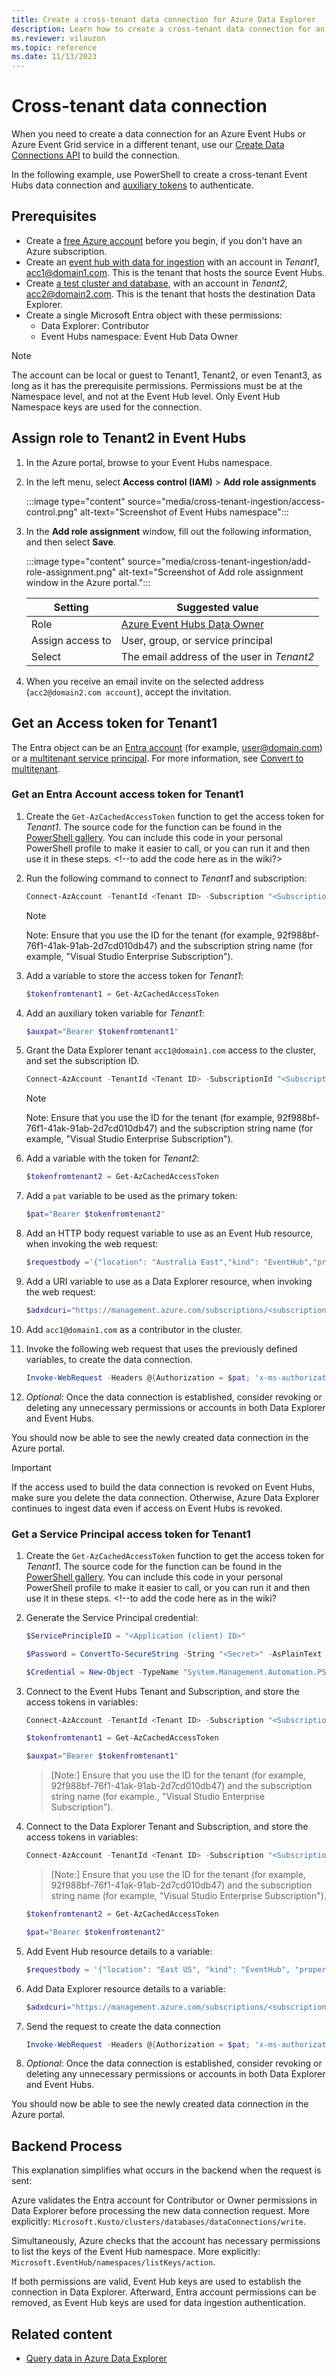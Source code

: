 ```yaml
---
title: Create a cross-tenant data connection for Azure Data Explorer
description: Learn how to create a cross-tenant data connection for an Azure Event Hubs or Azure Event Grid service in a different tenant
ms.reviewer: vilauzon
ms.topic: reference
ms.date: 11/13/2023
---
```

# Cross-tenant data connection

When you need to create a data connection for an Azure Event Hubs or Azure Event Grid service in a different tenant, use our [Create Data Connections API](/rest/api/azurerekusto/dataconnections/createorupdate) to build the connection.

In the following example, use PowerShell to create a cross-tenant Event Hubs data connection and [auxiliary tokens](/azure/azure-resource-manager/management/authenticate-multi-tenant) to authenticate.

## Prerequisites

* Create a [free Azure account](https://azure.microsoft.com/free/) before you begin, if you don't have an Azure subscription.
* Create an [event hub with data for ingestion](ingest-data-event-hub-overview.md) with an account in *Tenant1*, acc1@domain1.com. This is the tenant that hosts the source Event Hubs.
* Create [a test cluster and database](create-cluster-and-database.md), with an account in *Tenant2*, acc2@domain2.com. This is the tenant that hosts the destination Data Explorer.
* Create a single Microsoft Entra object with these permissions:
    * Data Explorer: Contributor
    * Event Hubs namespace: Event Hub Data Owner

> [!NOTE]
> The account can be local or guest to Tenant1, Tenant2, or even Tenant3, as long as it has the prerequisite permissions.
> Permissions must be at the Namespace level, and not at the Event Hub level. Only Event Hub Namespace keys are used for the connection.

## Assign role to Tenant2 in Event Hubs

1. In the Azure portal, browse to your Event Hubs namespace.
1. In the left menu, select **Access control (IAM)** > **Add role assignments**

    :::image type="content" source="media/cross-tenant-ingestion/access-control.png" alt-text="Screenshot of Event Hubs namespace"::: <!--- screen shot is for receiver, not owner. Needs replacing? -->

1. In the **Add role assignment** window, fill out the following information, and then select **Save**. <!--to add to list of prerequisites?-->

    :::image type="content" source="media/cross-tenant-ingestion/add-role-assignment.png" alt-text="Screenshot of Add role assignment window in the Azure portal.":::

    |**Setting** | **Suggested value** |
    |---|---|
    | Role | [Azure Event Hubs Data Owner](/azure/role-based-access-control/built-in-roles#azure-event-hubs-data-owner) |
    | Assign access to | User, group, or service principal |
    | Select | The email address of the user in *Tenant2* |

1. When you receive an email invite on the selected address (`acc2@domain2.com account`), accept the invitation.

## Get an Access token for Tenant1

The Entra object can be an [Entra account](#get-an-entra-account-access-token-for-tenant1) (for example, user@domain.com) or a [multitenant service principal](#get-a-service-principal-access-token-for-tenant1). For more information, see [Convert to multitenant](/entra/identity-platform/howto-convert-app-to-be-multi-tenant).

### Get an Entra Account access token for Tenant1

1. Create the `Get-AzCachedAccessToken` function to get the access token for *Tenant1*. The source code for the function can be found in the [PowerShell gallery](https://www.powershellgallery.com/packages/AzureSimpleREST/0.2.64/Content/internal%5Cfunctions%5CGet-AzCachedAccessToken.ps1). You can include this code in your personal PowerShell profile to make it easier to call, or you can run it and then use it in these steps. <!--to add the code here as in the wiki?>

1. Run the following command to connect to *Tenant1* and subscription:

    ```PowerShell
    Connect-AzAccount -TenantId <Tenant ID> -Subscription "<Subscription Name>"
    ```

    > [!NOTE]
    > Note: Ensure that you use the ID for the tenant (for example, 92f988bf-76f1-41ak-91ab-2d7cd010db47) and the subscription string name (for example, "Visual Studio Enterprise Subscription").

1. Add a variable to store the access token for *Tenant1*:

    ```PowerShell
    $tokenfromtenant1 = Get-AzCachedAccessToken
    ```

1. Add an auxiliary token variable for *Tenant1*:

    ```PowerShell
    $auxpat="Bearer $tokenfromtenant1"
    ```

1. Grant the Data Explorer tenant `acc1@domain1.com` access to the cluster, and set the subscription ID.

    ```PowerShell
    Connect-AzAccount -TenantId <Tenant ID> -SubscriptionId "<Subscription Name>"
    ```

    > [!NOTE]
    > Note: Ensure that you use the ID for the tenant (for example, 92f988bf-76f1-41ak-91ab-2d7cd010db47) and the subscription string name (for example, "Visual Studio Enterprise Subscription").

1. Add a variable with the token for *Tenant2*:

    ```PowerShell
    $tokenfromtenant2 = Get-AzCachedAccessToken
    ```

1. Add a `pat` variable to be used as the primary token:

    ```PowerShell
    $pat="Bearer $tokenfromtenant2"
    ```

1. Add an HTTP body request variable to use as an Event Hub resource, when invoking the web request:

    ```PowerShell
    $requestbody ='{"location": "Australia East","kind": "EventHub","properties": { "eventHubResourceId": "/subscriptions/<subscription ID>/resourceGroups/<resource group name>/providers/Microsoft.EventHub/namespaces/<event hub namespace name>/eventhubs/<event hub name>","consumerGroup": "$Default","dataFormat": "JSON", "tableName": "<ADX table name>", "mappingRuleName": "<ADX table mapping name>"}}'
    ```

1. Add a URI variable to use as a Data Explorer resource, when invoking the web request:

    ```PowerShell
    $adxdcuri="https://management.azure.com/subscriptions/<subscription ID>/resourceGroups/<resource group name>/providers/Microsoft.Kusto/clusters/<adx cluster name>/databases/<adx db name>/dataconnections/<adx data connection name>?api-version=2020-02-15"
    ```

1. Add `acc1@domain1.com` as a contributor in the cluster.

1. Invoke the following web request that uses the previously defined variables, to create the data connection.

    ```PowerShell
    Invoke-WebRequest -Headers @{Authorization = $pat; 'x-ms-authorization-auxiliary' = $auxpat} -Uri $adxdcuri -Body $requestbody -Method PUT -ContentType 'application/json'
    ```

1. *Optional*: Once the data connection is established, consider revoking or deleting any unnecessary permissions or accounts in both Data Explorer and Event Hubs.

You should now be able to see the newly created data connection in the Azure portal.

> [!IMPORTANT]
> If the access used to build the data connection is revoked on Event Hubs, make sure you delete the data connection. Otherwise, Azure Data Explorer continues to ingest data even if access on Event Hubs is revoked.

### Get a Service Principal access token for Tenant1

1. Create the `Get-AzCachedAccessToken` function to get the access token for *Tenant1*. The source code for the function can be found in the [PowerShell gallery](https://www.powershellgallery.com/packages/AzureSimpleREST/0.2.64/Content/internal%5Cfunctions%5CGet-AzCachedAccessToken.ps1). You can include this code in your personal PowerShell profile to make it easier to call, or you can run it and then use it in these steps. <!--to add the code here as in the wiki?

1. Generate the Service Principal credential:

    ```PowerShell
    $ServicePrincipleID = "<Application (client) ID>"
    ```

    ```PowerShell
    $Password = ConvertTo-SecureString -String "<Secret>" -AsPlainText -Force
    ```

    ```PowerShell
    $Credential = New-Object -TypeName "System.Management.Automation.PSCredential" -ArgumentList $ServicePrincipalID, $Password
    ```

1. Connect to the Event Hubs Tenant and Subscription, and store the access tokens in variables:

    ```PowerShell
    Connect-AzAccount -TenantId <Tenant ID> -Subscription "<Subscription Name>" -ServicePrincipal -Credential $Credential
    ```

    ```PowerShell
    $tokenfromtenant1 = Get-AzCachedAccessToken
    ```

    ```PowerShell
    $auxpat="Bearer $tokenfromtenant1"
    ```

    > [Note:]
    > Ensure that you use the ID for the tenant (for example, 92f988bf-76f1-41ak-91ab-2d7cd010db47) and the subscription string name (for example., "Visual Studio Enterprise Subscription").

1. Connect to the Data Explorer Tenant and Subscription, and store the access tokens in variables:

    ```PowerShell
    Connect-AzAccount -TenantId <Tenant ID> -Subscription "<Subscription Name>" -ServicePrincipal -Credential $Credential
    ```

    > [Note:]
    > Ensure that you use the ID for the tenant (for example, 92f988bf-76f1-41ak-91ab-2d7cd010db47) and the subscription string name (for example, "Visual Studio Enterprise Subscription").

    ```powershell
    $tokenfromtenant2 = Get-AzCachedAccessToken
    ```

    ```powershell
    $pat="Bearer $tokenfromtenant2"
    ```

1. Add Event Hub resource details to a variable:

    ```PowerShell
    $requestbody = '{"location": "East US", "kind": "EventHub", "properties": { "eventHubResourceId": "/subscriptions/<subscription ID>/resourceGroups/<resource group name>/providers/Microsoft.EventHub/namespaces/<event hub namespace name>/eventhubs/<event hub name>", "consumerGroup": "$Default", "dataFormat": "MultiJSON", "tableName": "<ADX table name>", "mappingRuleName": "<ADX table mapping name>"}}'
    ```

1. Add Data Explorer resource details to a variable:

    ```PowerShell
    $adxdcuri="https://management.azure.com/subscriptions/<subscription ID>/resourceGroups/<resource group name>/providers/Microsoft.Kusto/clusters/<adx cluster name>/databases/<adx db name>/dataconnections/<adx data connection name>?api-version=2020-02-15"
    ```

1. Send the request to create the data connection

    ```PowerShell
    Invoke-WebRequest -Headers @{Authorization = $pat; 'x-ms-authorization-auxiliary' = $auxpat} -Uri $adxdcuri -Body $requestbody -Method PUT -ContentType 'application/json'
    ```

1. *Optional*: Once the data connection is established, consider revoking or deleting any unnecessary permissions or accounts in both Data Explorer and Event Hubs.

You should now be able to see the newly created data connection in the Azure portal.

## Backend Process

This explanation simplifies what occurs in the backend when the request is sent:

Azure validates the Entra account for Contributor or Owner permissions in Data Explorer before processing the new data connection request. More explicitly: `Microsoft.Kusto/clusters/databases/dataConnections/write`.

Simultaneously, Azure checks that the account has necessary permissions to list the keys of the Event Hub namespace. More explicitly: `Microsoft.EventHub/namespaces/listKeys/action`.

If both permissions are valid, Event Hub keys are used to establish the connection in Data Explorer. Afterward, Entra account permissions can be removed, as Event Hub keys are used for data ingestion authentication.

## Related content

* [Query data in Azure Data Explorer](web-query-data.md)
